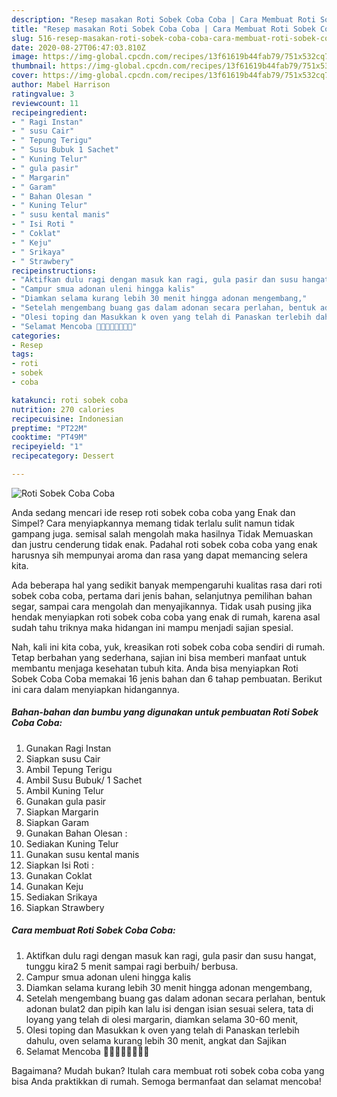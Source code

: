 ```yaml
---
description: "Resep masakan Roti Sobek Coba Coba | Cara Membuat Roti Sobek Coba Coba Yang Mudah Dan Praktis"
title: "Resep masakan Roti Sobek Coba Coba | Cara Membuat Roti Sobek Coba Coba Yang Mudah Dan Praktis"
slug: 516-resep-masakan-roti-sobek-coba-coba-cara-membuat-roti-sobek-coba-coba-yang-mudah-dan-praktis
date: 2020-08-27T06:47:03.810Z
image: https://img-global.cpcdn.com/recipes/13f61619b44fab79/751x532cq70/roti-sobek-coba-coba-foto-resep-utama.jpg
thumbnail: https://img-global.cpcdn.com/recipes/13f61619b44fab79/751x532cq70/roti-sobek-coba-coba-foto-resep-utama.jpg
cover: https://img-global.cpcdn.com/recipes/13f61619b44fab79/751x532cq70/roti-sobek-coba-coba-foto-resep-utama.jpg
author: Mabel Harrison
ratingvalue: 3
reviewcount: 11
recipeingredient:
- " Ragi Instan"
- " susu Cair"
- " Tepung Terigu"
- " Susu Bubuk 1 Sachet"
- " Kuning Telur"
- " gula pasir"
- " Margarin"
- " Garam"
- " Bahan Olesan "
- " Kuning Telur"
- " susu kental manis"
- " Isi Roti "
- " Coklat"
- " Keju"
- " Srikaya"
- " Strawbery"
recipeinstructions:
- "Aktifkan dulu ragi dengan masuk kan ragi, gula pasir dan susu hangat, tunggu kira2 5 menit sampai ragi berbuih/ berbusa."
- "Campur smua adonan uleni hingga kalis"
- "Diamkan selama kurang lebih 30 menit hingga adonan mengembang,"
- "Setelah mengembang buang gas dalam adonan secara perlahan, bentuk adonan bulat2 dan pipih kan lalu isi dengan isian sesuai selera, tata di loyang yang telah di olesi margarin, diamkan selama 30-60 menit,"
- "Olesi toping dan Masukkan k oven yang telah di Panaskan terlebih dahulu, oven selama kurang lebih 30 menit, angkat dan Sajikan"
- "Selamat Mencoba 🙏🏽🙏🏽🙏🏽🙏🏽"
categories:
- Resep
tags:
- roti
- sobek
- coba

katakunci: roti sobek coba 
nutrition: 270 calories
recipecuisine: Indonesian
preptime: "PT22M"
cooktime: "PT49M"
recipeyield: "1"
recipecategory: Dessert

---
```



![Roti Sobek Coba Coba](https://img-global.cpcdn.com/recipes/13f61619b44fab79/751x532cq70/roti-sobek-coba-coba-foto-resep-utama.jpg)

Anda sedang mencari ide resep roti sobek coba coba yang Enak dan Simpel? Cara menyiapkannya memang tidak terlalu sulit namun tidak gampang juga. semisal salah mengolah maka hasilnya Tidak Memuaskan dan justru cenderung tidak enak. Padahal roti sobek coba coba yang enak harusnya sih mempunyai aroma dan rasa yang dapat memancing selera kita.

Ada beberapa hal yang sedikit banyak mempengaruhi kualitas rasa dari roti sobek coba coba, pertama dari jenis bahan, selanjutnya pemilihan bahan segar, sampai cara mengolah dan menyajikannya. Tidak usah pusing jika hendak menyiapkan roti sobek coba coba yang enak di rumah, karena asal sudah tahu triknya maka hidangan ini mampu menjadi sajian spesial.




Nah, kali ini kita coba, yuk, kreasikan roti sobek coba coba sendiri di rumah. Tetap berbahan yang sederhana, sajian ini bisa memberi manfaat untuk membantu menjaga kesehatan tubuh kita. Anda bisa menyiapkan Roti Sobek Coba Coba memakai 16 jenis bahan dan 6 tahap pembuatan. Berikut ini cara dalam menyiapkan hidangannya.

<!--inarticleads1-->

##### Bahan-bahan dan bumbu yang digunakan untuk pembuatan Roti Sobek Coba Coba:

1. Gunakan  Ragi Instan
1. Siapkan  susu Cair
1. Ambil  Tepung Terigu
1. Ambil  Susu Bubuk/ 1 Sachet
1. Ambil  Kuning Telur
1. Gunakan  gula pasir
1. Siapkan  Margarin
1. Siapkan  Garam
1. Gunakan  Bahan Olesan :
1. Sediakan  Kuning Telur
1. Gunakan  susu kental manis
1. Siapkan  Isi Roti :
1. Gunakan  Coklat
1. Gunakan  Keju
1. Sediakan  Srikaya
1. Siapkan  Strawbery




<!--inarticleads2-->

##### Cara membuat Roti Sobek Coba Coba:

1. Aktifkan dulu ragi dengan masuk kan ragi, gula pasir dan susu hangat, tunggu kira2 5 menit sampai ragi berbuih/ berbusa.
1. Campur smua adonan uleni hingga kalis
1. Diamkan selama kurang lebih 30 menit hingga adonan mengembang,
1. Setelah mengembang buang gas dalam adonan secara perlahan, bentuk adonan bulat2 dan pipih kan lalu isi dengan isian sesuai selera, tata di loyang yang telah di olesi margarin, diamkan selama 30-60 menit,
1. Olesi toping dan Masukkan k oven yang telah di Panaskan terlebih dahulu, oven selama kurang lebih 30 menit, angkat dan Sajikan
1. Selamat Mencoba 🙏🏽🙏🏽🙏🏽🙏🏽




Bagaimana? Mudah bukan? Itulah cara membuat roti sobek coba coba yang bisa Anda praktikkan di rumah. Semoga bermanfaat dan selamat mencoba!
